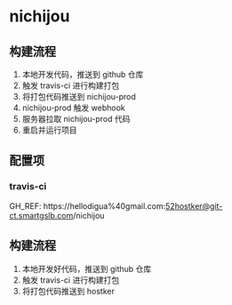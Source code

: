 # nichijou

## 构建流程

1. 本地开发代码，推送到 github 仓库
2. 触发 travis-ci 进行构建打包
3. 将打包代码推送到 nichijou-prod
4. nichijou-prod 触发 webhook
5. 服务器拉取 nichijou-prod 代码
6. 重启并运行项目

## 配置项

### travis-ci

GH_REF: https://hellodigua%40gmail.com:52hostker@git-ct.smartgslb.com/nichijou

## 构建流程

1. 本地开发好代码，推送到 github 仓库
2. 触发 travis-ci 进行构建打包
3. 将打包代码推送到 hostker
